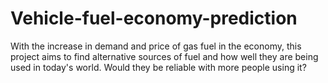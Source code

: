 # Vehicle-fuel-economy-prediction

With the increase in demand and price of gas fuel in the economy, this project aims to find alternative sources of fuel and how well they are being used in today's world.
Would they be reliable with more people using it?
